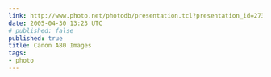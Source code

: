 ```yaml
---
link: http://www.photo.net/photodb/presentation.tcl?presentation_id=273209
date: 2005-04-30 13:23 UTC
# published: false
published: true
title: Canon A80 Images
tags:
- photo
---
```



